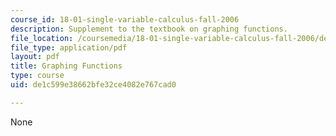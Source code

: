 ```yaml
---
course_id: 18-01-single-variable-calculus-fall-2006
description: Supplement to the textbook on graphing functions.
file_location: /coursemedia/18-01-single-variable-calculus-fall-2006/de1c599e38662bfe32ce4082e767cad0_g_graphng_fnctns.pdf
file_type: application/pdf
layout: pdf
title: Graphing Functions
type: course
uid: de1c599e38662bfe32ce4082e767cad0

---
```

None